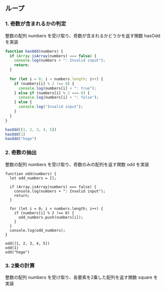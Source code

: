 ## ループ

### 1. 奇数が含まれるかの判定

整数の配列 numbers を受け取り、奇数が含まれるかどうかを返す関数 hasOdd を実装

```js
function hasOdd(numbers) {
  if (Array.isArray(numbers) === false) {
    console.log(numbers + ": Invalid input");
    return;
  }
  
  for (let i = 0; i < numbers.length; i++) {
    if (numbers[i] % 2 !== 0) {
      console.log(numbers[i] + ": true");
    } else if (numbers[i] % 2 === 0) {
      console.log(numbers[i] + ": false");
    } else {
      console.log("Invalid input");
    }
  }
}

hasOdd([1, 2, 3, 4, 5])
hasOdd(1)
hasOdd("hoge")

```

### 2. 奇数の抽出

整数の配列 numbers を受け取り、奇数のみの配列を返す関数 odd を実装

```
function odd(numbers) {
  let odd_numbers = [];
  
  if (Array.isArray(numbers) === false) {
    console.log(numbers + ": Invalid input");
    return;
  }
  
  for (let i = 0; i < numbers.length; i++) {
    if (numbers[i] % 2 !== 0) {
      odd_numbers.push(numbers[i]);
    }
  }
  console.log(odd_numbers);
}

odd([1, 2, 3, 4, 5])
odd(1)
odd("hoge")
```

### 3. 2乗の計算

整数の配列 numbers を受け取り、各要素を2乗した配列を返す関数 square を実装

